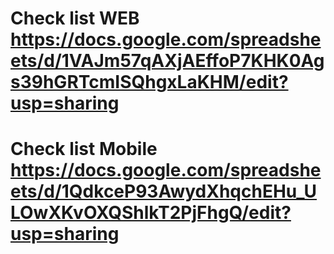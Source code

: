 # Check list WEB https://docs.google.com/spreadsheets/d/1VAJm57qAXjAEffoP7KHK0Ags39hGRTcmISQhgxLaKHM/edit?usp=sharing
# Check list Mobile https://docs.google.com/spreadsheets/d/1QdkceP93AwydXhqchEHu_ULOwXKvOXQShlkT2PjFhgQ/edit?usp=sharing
